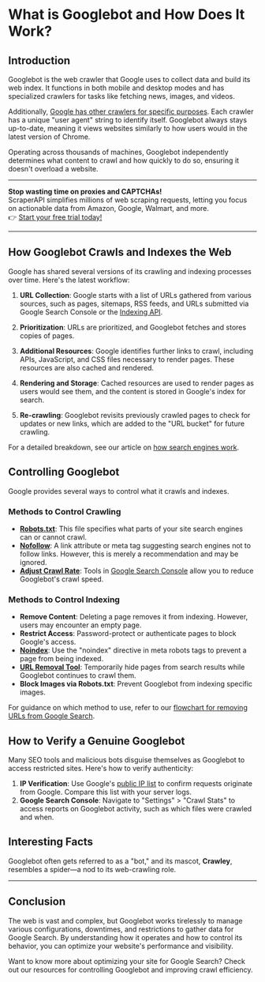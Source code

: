 # What is Googlebot and How Does It Work?

## Introduction

Googlebot is the web crawler that Google uses to collect data and build its web index. It functions in both mobile and desktop modes and has specialized crawlers for tasks like fetching news, images, and videos. 

Additionally, [Google has other crawlers for specific purposes](https://developers.google.com/search/docs/advanced/crawling/overview-google-crawlers). Each crawler has a unique "user agent" string to identify itself. Googlebot always stays up-to-date, meaning it views websites similarly to how users would in the latest version of Chrome.

Operating across thousands of machines, Googlebot independently determines what content to crawl and how quickly to do so, ensuring it doesn't overload a website.

---

**Stop wasting time on proxies and CAPTCHAs!**  
ScraperAPI simplifies millions of web scraping requests, letting you focus on actionable data from Amazon, Google, Walmart, and more.  
👉 [Start your free trial today!](https://www.scraperapi.com/?fp_ref=coupons)

---

## How Googlebot Crawls and Indexes the Web

Google has shared several versions of its crawling and indexing processes over time. Here's the latest workflow:

1. **URL Collection**: Google starts with a list of URLs gathered from various sources, such as pages, sitemaps, RSS feeds, and URLs submitted via Google Search Console or the [Indexing API](https://ahrefs.com/blog/zh/googlebot/).
   
2. **Prioritization**: URLs are prioritized, and Googlebot fetches and stores copies of pages.

3. **Additional Resources**: Google identifies further links to crawl, including APIs, JavaScript, and CSS files necessary to render pages. These resources are also cached and rendered.

4. **Rendering and Storage**: Cached resources are used to render pages as users would see them, and the content is stored in Google's index for search.

5. **Re-crawling**: Googlebot revisits previously crawled pages to check for updates or new links, which are added to the "URL bucket" for future crawling.

For a detailed breakdown, see our article on [how search engines work](https://ahrefs.com/blog/zh/how-do-search-engines-work/).

## Controlling Googlebot

Google provides several ways to control what it crawls and indexes.

### Methods to Control Crawling

- **[Robots.txt](https://ahrefs.com/blog/zh/robots-txt/)**: This file specifies what parts of your site search engines can or cannot crawl.  
- **[Nofollow](https://ahrefs.com/blog/zh/nofollow-links/)**: A link attribute or meta tag suggesting search engines not to follow links. However, this is merely a recommendation and may be ignored.  
- **[Adjust Crawl Rate](https://ahrefs.com/blog/zh/crawl-budget/#crawl-slower)**: Tools in [Google Search Console](https://ahrefs.com/blog/zh/google-search-console/) allow you to reduce Googlebot's crawl speed.

### Methods to Control Indexing

- **Remove Content**: Deleting a page removes it from indexing. However, users may encounter an empty page.  
- **Restrict Access**: Password-protect or authenticate pages to block Google's access.  
- **[Noindex](https://ahrefs.com/blog/meta-robots/)**: Use the "noindex" directive in meta robots tags to prevent a page from being indexed.  
- **[URL Removal Tool](https://ahrefs.com/blog/zh/googlebot/)**: Temporarily hide pages from search results while Googlebot continues to crawl them.  
- **Block Images via Robots.txt**: Prevent Googlebot from indexing specific images.

For guidance on which method to use, refer to our [flowchart for removing URLs from Google Search](https://ahrefs.com/blog/zh/remove-urls-from-google/).

## How to Verify a Genuine Googlebot

Many SEO tools and malicious bots disguise themselves as Googlebot to access restricted sites. Here's how to verify authenticity:

1. **IP Verification**: Use Google's [public IP list](https://ahrefs.com/blog/zh/googlebot/) to confirm requests originate from Google. Compare this list with your server logs.  
2. **Google Search Console**: Navigate to "Settings" > "Crawl Stats" to access reports on Googlebot activity, such as which files were crawled and when.

## Interesting Facts

Googlebot often gets referred to as a "bot," and its mascot, **Crawley**, resembles a spider—a nod to its web-crawling role.

---

## Conclusion

The web is vast and complex, but Googlebot works tirelessly to manage various configurations, downtimes, and restrictions to gather data for Google Search. By understanding how it operates and how to control its behavior, you can optimize your website's performance and visibility.

Want to know more about optimizing your site for Google Search? Check out our resources for controlling Googlebot and improving crawl efficiency.
